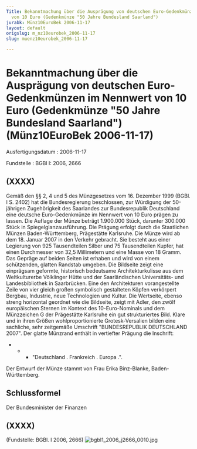 ```yaml
---
Title: Bekanntmachung über die Ausprägung von deutschen Euro-Gedenkmünzen im  Nennwert
  von 10 Euro (Gedenkmünze "50 Jahre Bundesland Saarland")
jurabk: Münz10EuroBek 2006-11-17
layout: default
origslug: m_nz10eurobek_2006-11-17
slug: muenz10eurobek_2006-11-17

---
```


# Bekanntmachung über die Ausprägung von deutschen Euro-Gedenkmünzen im  Nennwert von 10 Euro (Gedenkmünze "50 Jahre Bundesland Saarland") (Münz10EuroBek 2006-11-17)

Ausfertigungsdatum
:   2006-11-17

Fundstelle
:   BGBl I: 2006, 2666



## (XXXX)

Gemäß den §§ 2, 4 und 5 des Münzgesetzes vom 16. Dezember 1999 (BGBl.
I S. 2402) hat die Bundesregierung beschlossen, zur Würdigung der
50-jährigen Zugehörigkeit des Saarlandes zur Bundesrepublik
Deutschland eine deutsche Euro-Gedenkmünze im Nennwert von 10 Euro
prägen zu lassen.
Die Auflage der Münze beträgt 1.900.000 Stück, darunter 300.000 Stück
in Spiegelglanzausführung. Die Prägung erfolgt durch die Staatlichen
Münzen Baden-Württemberg, Prägestätte Karlsruhe.
Die Münze wird ab dem 18. Januar 2007 in den Verkehr gebracht. Sie
besteht aus einer Legierung von 925 Tausendteilen Silber und 75
Tausendteilen Kupfer, hat einen Durchmesser von 32,5 Millimetern und
eine Masse von 18 Gramm. Das Gepräge auf beiden Seiten ist erhaben und
wird von einem schützenden, glatten Randstab umgeben.
Die Bildseite zeigt eine einprägsam geformte, historisch bedeutsame
Architekturkulisse aus dem Weltkulturerbe Völklinger Hütte und der
Saarländischen Universitäts- und Landesbibliothek in Saarbrücken. Eine
den Architekturen vorangestellte Zeile von vier gleich großen
symbolisch gestalteten Köpfen verkörpert Bergbau, Industrie, neue
Technologien und Kultur.
Die Wertseite, ebenso streng horizontal geordnet wie die Bildseite,
zeigt mit Adler, den zwölf europäischen Sternen im Kontext des
10-Euro-Nominals und dem Münzzeichen G der Prägestätte Karlsruhe ein
gut strukturiertes Bild. Klare und in ihren Größen wohlproportionierte
Grotesk-Versalien bilden eine sachliche, sehr zeitgemäße Umschrift
"BUNDESREPUBLIK DEUTSCHLAND 2007".
Der glatte Münzrand enthält in vertiefter Prägung die Inschrift:

*
    *
        *   "Deutschland . Frankreich . Europa .".









Der Entwurf der Münze stammt von Frau Erika Binz-Blanke, Baden-
Württemberg.


## Schlussformel

Der Bundesminister der Finanzen


## (XXXX)

(Fundstelle: BGBl. I 2006, 2666)
![bgbl1_2006_j2666_0010.jpg](bgbl1_2006_j2666_0010.jpg)
